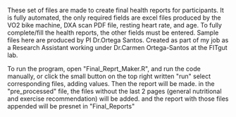 These set of files are made to create final health reports for participants. 
It is fully automated, the only required fields are excel files produced by the VO2 bike machine, DXA scan PDF file, resting heart rate, and age. 
To fully complete/fill the health reports, the other fields must be entered.
Sample files here are produced by PI Dr.Ortega Santos.
Created as part of my job as a Research Assistant working under Dr.Carmen Ortega-Santos at the FITgut lab. 

To run the program, open "Final_Reprt_Maker.R", and run the code manually, or click the small button on the top right written "run"
select corresponding files, adding values.
Then the report will be made. 
in the "pre_processed" file, the files without the last 2 pages (general nutritional and exercise recommendation) will be added.
and the report with those files appended will be presnet in "Final_Reports"
